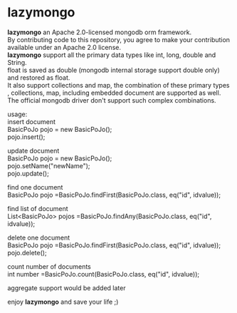# lazymongo  

**lazymongo** an Apache 2.0-licensed mongodb orm framework.  
By contributing code to this repository, you agree to make your contribution available under an Apache 2.0 license.  
**lazymongo**  support all the primary data types like int, long, double and String.  
float is saved as double (mongodb internal storage support double only) and restored as float.  
It also support collections and map, the combination of these primary types , collections, map, including embedded document are supported as well.  
The official mongodb driver don't support such complex combinations.  

usage:  
insert document  
BasicPoJo pojo = new BasicPoJo();  
pojo.insert();  

update document  
BasicPoJo pojo = new BasicPoJo();  
pojo.setName("newName");  
pojo.update();

find one document  
BasicPoJo pojo =BasicPoJo.findFirst(BasicPoJo.class, eq("id", idvalue));  

find list of document  
List\<BasicPoJo\> pojos =BasicPoJo.findAny(BasicPoJo.class, eq("id", idvalue));  

delete one document  
BasicPoJo pojo =BasicPoJo.findFirst(BasicPoJo.class, eq("id", idvalue));  
pojo.delete();

count number of documents    
int number =BasicPoJo.count(BasicPoJo.class, eq("id", idvalue));    

aggregate support would be added later  

enjoy **lazymongo** and save your life ;)  








